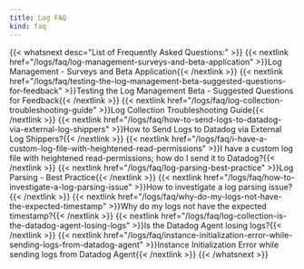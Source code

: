 ```yaml
---
title: Log FAQ
kind: faq
---
```


{{< whatsnext desc="List of Frequently Asked Questions:" >}}
    {{< nextlink href="/logs/faq/log-management-surveys-and-beta-application" >}}Log Management - Surveys and Beta Application{{< /nextlink >}}
    {{< nextlink href="/logs/faq/testing-the-log-management-beta-suggested-questions-for-feedback" >}}Testing the Log Management Beta - Suggested Questions for Feedback{{< /nextlink >}}
    {{< nextlink href="/logs/faq/log-collection-troubleshooting-guide" >}}Log Collection Troubleshooting Guide{{< /nextlink >}}
    {{< nextlink href="/logs/faq/how-to-send-logs-to-datadog-via-external-log-shippers" >}}How to Send Logs to Datadog via External Log Shippers?{{< /nextlink >}}
    {{< nextlink href="/logs/faq/i-have-a-custom-log-file-with-heightened-read-permissions" >}}I have a custom log file with heightened read-permissions; how do I send it to Datadog?{{< /nextlink >}}
    {{< nextlink href="/logs/faq/log-parsing-best-practice" >}}Log Parsing - Best Practice{{< /nextlink >}}
    {{< nextlink href="/logs/faq/how-to-investigate-a-log-parsing-issue" >}}How to investigate a log parsing issue?{{< /nextlink >}}
    {{< nextlink href="/logs/faq/why-do-my-logs-not-have-the-expected-timestamp" >}}Why do my logs not have the expected timestamp?{{< /nextlink >}}
    {{< nextlink href="/logs/faq/log-collection-is-the-datadog-agent-losing-logs" >}}Is the Datadog Agent losing logs?{{< /nextlink >}}
    {{< nextlink href="/logs/faq/instance-initialization-error-while-sending-logs-from-datadog-agent" >}}Instance Initialization Error while sending logs from Datadog Agent{{< /nextlink >}}
{{< /whatsnext >}}